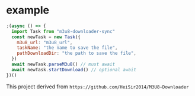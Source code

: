 # example

```js
;(async () => {
  import Task from "m3u8-downloader-sync"
  const newTask = new Task({
    m3u8_url: "m3u8_url",
    taskName: "the name to save the file",
    pathDownloadDir: "the path to save the file",
  })
  await newTask.parseM3u8() // must await
  await newTask.startDownload() // optional await
})()
```

This project derived from `https://github.com/HeiSir2014/M3U8-Downloader`
